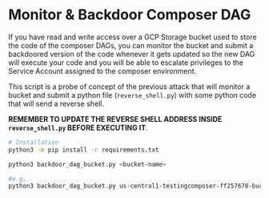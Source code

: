 # Monitor & Backdoor Composer DAG

If you have read and write access over a GCP Storage bucket used to store the code of the composer DAGs, you can monitor the bucket and submit a backdoored version of the code whenever it gets updated so the new DAG will execute your code and you will be able to escalate privileges to the Service Account assigned to the composer environment.

This script is a probe of concept of the previous attack that will monitor a bucket and submit a python file (`reverse_shell.py`) with some python code that will send a reverse shell.

**REMEMBER TO UPDATE THE REVERSE SHELL ADDRESS INSIDE `reverse_shell.py` BEFORE EXECUTING IT**.

```bash
# Installation
python3 -m pip install -r requirements.txt

python3 backdoor_dag_bucket.py <bucket-name>

#e.g.
python3 backdoor_dag_bucket.py us-central1-testingcomposer-ff257678-bucket
```
